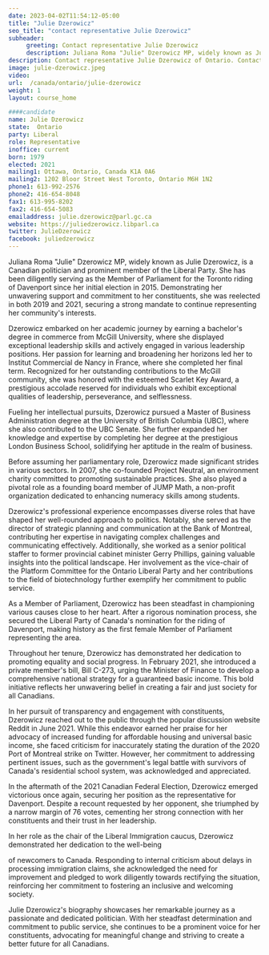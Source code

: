 ```yaml
---
date: 2023-04-02T11:54:12-05:00
title: "Julie Dzerowicz"
seo_title: "contact representative Julie Dzerowicz"
subheader:
     greeting: Contact representative Julie Dzerowicz
     description: Juliana Roma "Julie" Dzerowicz MP, widely known as Julie Dzerowicz, is a Canadian politician and prominent member of the Liberal Party.
description: Contact representative Julie Dzerowicz of Ontario. Contact information for Julie Dzerowicz includes email address, phone number, and mailing address.
image: julie-dzerowicz.jpeg
video:
url:  /canada/ontario/julie-dzerowicz
weight: 1
layout: course_home

####candidate
name: Julie Dzerowicz
state:	Ontario
party: Liberal
role: Representative
inoffice: current
born: 1979
elected: 2021
mailing1: Ottawa, Ontario, Canada K1A 0A6
mailing2: 1202 Bloor Street West Toronto, Ontario M6H 1N2
phone1: 613-992-2576
phone2: 416-654-8048
fax1: 613-995-8202
fax2: 416-654-5083
emailaddress: julie.dzerowicz@parl.gc.ca
website: https://juliedzerowicz.libparl.ca
twitter: JulieDzerowicz
facebook: juliedzerowicz
---
```


Juliana Roma "Julie" Dzerowicz MP, widely known as Julie Dzerowicz, is a Canadian politician and prominent member of the Liberal Party. She has been diligently serving as the Member of Parliament for the Toronto riding of Davenport since her initial election in 2015. Demonstrating her unwavering support and commitment to her constituents, she was reelected in both 2019 and 2021, securing a strong mandate to continue representing her community's interests.

Dzerowicz embarked on her academic journey by earning a bachelor's degree in commerce from McGill University, where she displayed exceptional leadership skills and actively engaged in various leadership positions. Her passion for learning and broadening her horizons led her to Institut Commercial de Nancy in France, where she completed her final term. Recognized for her outstanding contributions to the McGill community, she was honored with the esteemed Scarlet Key Award, a prestigious accolade reserved for individuals who exhibit exceptional qualities of leadership, perseverance, and selflessness.

Fueling her intellectual pursuits, Dzerowicz pursued a Master of Business Administration degree at the University of British Columbia (UBC), where she also contributed to the UBC Senate. She further expanded her knowledge and expertise by completing her degree at the prestigious London Business School, solidifying her aptitude in the realm of business.

Before assuming her parliamentary role, Dzerowicz made significant strides in various sectors. In 2007, she co-founded Project Neutral, an environment charity committed to promoting sustainable practices. She also played a pivotal role as a founding board member of JUMP Math, a non-profit organization dedicated to enhancing numeracy skills among students.

Dzerowicz's professional experience encompasses diverse roles that have shaped her well-rounded approach to politics. Notably, she served as the director of strategic planning and communication at the Bank of Montreal, contributing her expertise in navigating complex challenges and communicating effectively. Additionally, she worked as a senior political staffer to former provincial cabinet minister Gerry Phillips, gaining valuable insights into the political landscape. Her involvement as the vice-chair of the Platform Committee for the Ontario Liberal Party and her contributions to the field of biotechnology further exemplify her commitment to public service.

As a Member of Parliament, Dzerowicz has been steadfast in championing various causes close to her heart. After a rigorous nomination process, she secured the Liberal Party of Canada's nomination for the riding of Davenport, making history as the first female Member of Parliament representing the area.

Throughout her tenure, Dzerowicz has demonstrated her dedication to promoting equality and social progress. In February 2021, she introduced a private member's bill, Bill C-273, urging the Minister of Finance to develop a comprehensive national strategy for a guaranteed basic income. This bold initiative reflects her unwavering belief in creating a fair and just society for all Canadians.

In her pursuit of transparency and engagement with constituents, Dzerowicz reached out to the public through the popular discussion website Reddit in June 2021. While this endeavor earned her praise for her advocacy of increased funding for affordable housing and universal basic income, she faced criticism for inaccurately stating the duration of the 2020 Port of Montreal strike on Twitter. However, her commitment to addressing pertinent issues, such as the government's legal battle with survivors of Canada's residential school system, was acknowledged and appreciated.

In the aftermath of the 2021 Canadian Federal Election, Dzerowicz emerged victorious once again, securing her position as the representative for Davenport. Despite a recount requested by her opponent, she triumphed by a narrow margin of 76 votes, cementing her strong connection with her constituents and their trust in her leadership.

In her role as the chair of the Liberal Immigration caucus, Dzerowicz demonstrated her dedication to the well-being

 of newcomers to Canada. Responding to internal criticism about delays in processing immigration claims, she acknowledged the need for improvement and pledged to work diligently towards rectifying the situation, reinforcing her commitment to fostering an inclusive and welcoming society.

Julie Dzerowicz's biography showcases her remarkable journey as a passionate and dedicated politician. With her steadfast determination and commitment to public service, she continues to be a prominent voice for her constituents, advocating for meaningful change and striving to create a better future for all Canadians.
